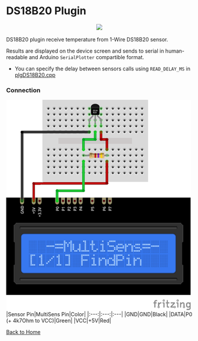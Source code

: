 # DS18B20 Plugin
<p align="center"><img src="DS18B200.png"/></p>

DS18B20 plugin receive temperature from 1-Wire DS18B20 sensor.

Results are displayed on the device screen and sends to serial in human-readable and 
Arduino `SerialPlotter` compartible format.

* You can specify the delay between sensors calls using `READ_DELAY_MS` 
  in [plgDS18B20.cpp](/plgDS18B20.cpp)


### Connection
![DS18B20Connection](DS18B20-CONN.png)
|Sensor Pin|MultiSens Pin|Color|
|:---:|:---:|:---|
|GND|GND|Black|
|DATA|P0 (+ 4k7Ohm to VCC)|Green|
|VCC|+5V|Red|




[Back to Home](/#supported-devices)

